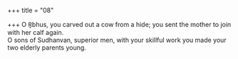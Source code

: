 +++
title = "08"

+++
O R̥bhus, you carved out a cow from a hide; you sent the mother to join  with her calf again.  
O sons of Sudhanvan, superior men, with your skillful work you made  your two elderly parents young.  